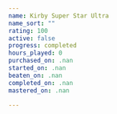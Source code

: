 ```yaml
---
name: Kirby Super Star Ultra
name_sort: ""
rating: 100
active: false
progress: completed
hours_played: 0
purchased_on: .nan
started_on: .nan
beaten_on: .nan
completed_on: .nan
mastered_on: .nan

---
```

